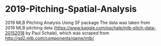 # 2019-Pitching-Spatial-Analysis
2019 MLB Pitching Analysis Using SF package
The data was taken from 2019 MLB pitching data (https://www.kaggle.com/pschale/mlb-pitch-data-20152018 by Paul Schale), which was scraped from http://gd2.mlb.com/components/game/mlb/
